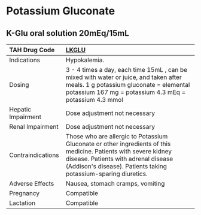 # Potassium Gluconate

## K-Glu oral solution 20mEq/15mL

| TAH Drug Code      | [**LKGLU**](https://www.tahsda.org.tw/drugs/hissearch.php?drug_code=LKGLU)                                                                                                                                                |
|:-------------------|:--------------------------------------------------------------------------------------------------------------------------------------------------------------------------------------------------------------------------|
| Indications        | Hypokalemia.                                                                                                                                                                                                              |
| Dosing             | 3 - 4 times a day, each time 15mL , can be mixed with water or juice, and taken after meals. 1 g potassium gluconate = elemental potassium 167 mg = potassium 4.3 mEq = potassium 4.3 mmol                                |
| Hepatic Impairment | Dose adjustment not necessary                                                                                                                                                                                             |
| Renal Impairment   | Dose adjustment not necessary                                                                                                                                                                                             |
| Contraindications  | Those who are allergic to Potassium Gluconate or other ingredients of this medicine. Patients with severe kidney disease. Patients with adrenal disease (Addison's disease). Patients taking potassium-sparing diuretics. |
| Adverse Effects    | Nausea, stomach cramps, vomiting                                                                                                                                                                                          |
| Pregnancy          | Compatible                                                                                                                                                                                                                |
| Lactation          | Compatible                                                                                                                                                                                                                |

